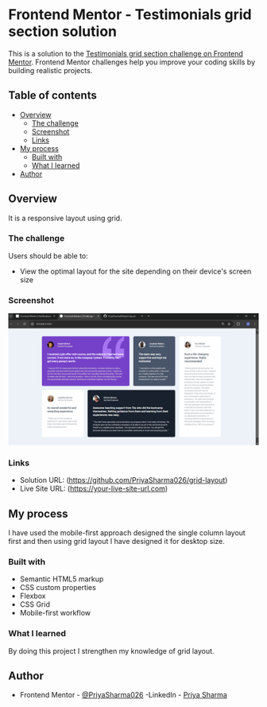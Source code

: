 # Frontend Mentor - Testimonials grid section solution

This is a solution to the [Testimonials grid section challenge on Frontend Mentor](https://www.frontendmentor.io/challenges/testimonials-grid-section-Nnw6J7Un7). Frontend Mentor challenges help you improve your coding skills by building realistic projects. 

## Table of contents

- [Overview](#overview)
  - [The challenge](#the-challenge)
  - [Screenshot](#screenshot)
  - [Links](#links)
- [My process](#my-process)
  - [Built with](#built-with)
  - [What I learned](#what-i-learned)
- [Author](#author)  

## Overview

It is a responsive layout using grid.

### The challenge

Users should be able to:

- View the optimal layout for the site depending on their device's screen size

### Screenshot

![](screenshot.png)

### Links

- Solution URL: (https://github.com/PriyaSharma026/grid-layout)
- Live Site URL: (https://your-live-site-url.com)

## My process

I have used the mobile-first approach designed the single column layout first and then using grid layout I have designed it for desktop size.

### Built with

- Semantic HTML5 markup
- CSS custom properties
- Flexbox
- CSS Grid
- Mobile-first workflow

### What I learned

By doing this project I strengthen my knowledge of grid layout.

## Author

- Frontend Mentor - [@PriyaSharma026](https://www.frontendmentor.io/profile/PriyaSharma026)
-LinkedIn - [Priya Sharma](https://www.linkedin.com/in/priya-sharma26)

